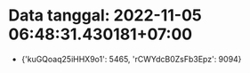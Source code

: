 # Data tanggal: 2022-11-05 06:48:31.430181+07:00

* {'kuGQoaq25iHHX9o1': 5465, 'rCWYdcB0ZsFb3Epz': 9094}
